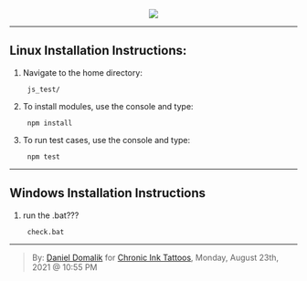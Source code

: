 <p align="center"><img src="http://dashboard.chronicinktattoo.com/images/chronicink_logo.png"></p>

---

## Linux Installation Instructions:

1. Navigate to the home directory:

        js_test/

2. To install modules, use the console and type:

        npm install

3. To run test cases, use the console and type:

        npm test

---

## Windows Installation Instructions

1. run the .bat???

        check.bat

---

>By: [Daniel Domalik](mailto:dd.domalik@gmail.com?Subject=Subject%Chronic%Ink%20Assessment) for [Chronic Ink Tattoos](https://www.chronicinktattoo.com/), Monday, August 23th, 2021 @ 10:55 PM